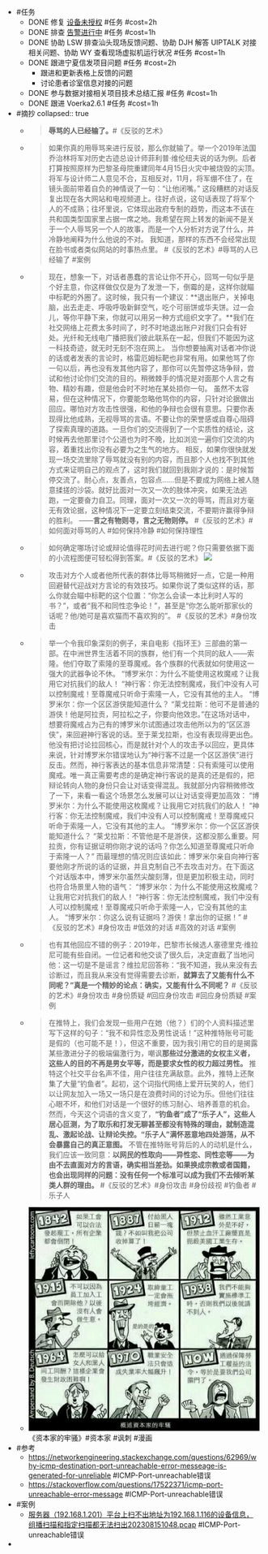 - #任务
	- DONE 修复 [设备未授权](http://192.168.38.165:81/zentao/bug-view-12372.html ) #任务 #cost=2h
	- DONE 排查 [告警进行中](http://192.168.38.165:81/zentao/bug-view-11154.html ) #任务 #cost=1h
	- DONE 协助 LSW 排查汕头现场反馈问题、协助 DJH 解答 UIPTALK 对接相关问题、协助 WY 查看现场虚拟机运行状况 #任务 #cost=1h
	- DONE 跟进宁夏信发项目问题 #任务 #cost=2h
		- 跟进和更新表格上反馈的问题
		- 讨论患者诊室信息对接的问题
	- DONE 参与数据对接相关项目技术总结汇报 #任务 #cost=1h
	- DONE 跟进 Voerka2.6.1 #任务 #cost=1h
- #摘抄
  collapsed:: true
	- >**辱骂的人已经输了。**#《反驳的艺术》
	- >如果你真的用辱骂来进行反驳，那么你就输了。举一个2019年法国乔治林将军对历史古迹总设计师菲利普·维伦纽夫说的话为例。后者打算按照原样为巴黎圣母院重建同年4月15日火灾中被烧毁的尖顶。将军与设计师二人意见不合，互相反对，11月，将军绷不住了，在镜头面前带着自负的神情说了一句：“让他闭嘴。”
	  这段糟糕的对话反复出现在各大网站和电视频道上。往好点说，这句话表现了将军个人的不成熟；往坏里说，它体现出政府专制的趋势，而这本不该在共和国类型国家里占据一席之地。我希望在网上转发的新闻不是关于一个人辱骂另一个人的故事，而是一个人分析对方说了什么，并冷静地阐释为什么他说的不对。
	  我知道，那样的东西不会经常出现在脸书或者类似网站的时事热点里。
	  #《反驳的艺术》#辱骂的人已经输了 #案例
	- >现在，想象一下，对话者愚蠢的言论让你不开心，回骂一句似乎是个好主意，你这样做仅仅是为了发泄一下，倒霉的是，这样你就瞄中标靶的外圈了。这时候，我只有一个建议：**退出账户，关掉电脑，出去走走、呼吸呼吸新鲜空气，吃个可丽饼或华夫饼。过一会儿，等你平静下来，你就可以用另一种方式组织文字了。**我们在社交网络上花费太多时间了，时不时地退出账户对我们只会有好处。光纤和无线电广播把我们彼此联系在一起，但我们不能因为这一科技奇迹，就无时无刻不泡在网上。
	  当你想要抽离对话者冲你说的话或者发表的言论时，格雷厄姆标靶也非常有用。如果他骂了你一句以后，再也没有发其他内容了，那你可以先暂停这场争辩，尝试和他讨论你们交流的目的。稍微棘手的情况是对面那个人言之有物、精妙有趣，但是他会时不时地在某处损你一句。
	  虽然不太容易，但在这种情况下，你要能忽略他骂你的内容，只针对论据做出回应。哪怕对方攻击性很强，和他的争辩也会很有意思。只要你表现得比他成熟，无视辱骂的言语。不要让你的荣誉感或自尊心阻碍了探索真理的道路。一旦你们的交流得到了一个实质性的结论，这时候再去他那里讨个公道也为时不晚，比如浏览一遍你们交流的内容，着重找出你没有必要为之生气的地方。
	  相反，如果你很快就发现一场交流里除了辱骂就没有别的内容，而且那个人也找不到其他方式来证明自己的观点了，这时我们就回到我刚才说的：是时候暂停交流了。耐心点，友善点，包容点……但是不要成为网络上被人随意揉搓的沙袋。就好比面对一次又一次的肢体冲突，如果无法逃跑，一定要奋力自卫。同理，面对一次又一次的辱骂，而且对方毫无有效论据，这种情况下一定要立刻结束交流，不要期许赢得争辩的胜利。
	  ——**言之有物则寻，言之无物则停。**
	  #《反驳的艺术》#如何面对辱骂的人 #如何保持冷静 #如何保持理性
	- >如何确定哪场讨论或辩论值得花时间去进行呢？你只需要依据下面的小流程图便可轻松得到答案。#《反驳的艺术》
	  ![](https://staticcdn1-5.umiwi.com/epms_ebook/b3a4d85dbcd24ef885cd88293c51a120.jpg?x-oss-process=image/resize,w_1920,m_lfit)
	- >攻击对方个人或者他所代表的群体比辱骂稍微好一点，它是一种用回避替代迎战对方言论的有效技巧。如果你说了类似这样的话，那么你就会瞄中标靶的这个位置：“你怎么会读一本比利时人写的书？”，或者“我不和同性恋争论！”，甚至是“你怎么能听那家伙的话呢？他/她可是喜欢猫而不喜欢狗的”。
	  #《反驳的艺术》#身份攻击
	- >举一个令我印象深刻的例子，来自电影《指环王》三部曲的第一部。在中洲世界生活着不同的族群，他们有一个共同的敌人——索隆。他们夺取了索隆的至尊魔戒。各个族群的代表就如何使用这一强大的武器争论不休。
	  “博罗米尔：为什么不能使用这枚魔戒？让我用它对抗我们的敌人！
	  “神行客：你无法控制魔戒，我们中没有人可以控制魔戒！至尊魔戒只听命于索隆一人，它没有其他的主人。
	  “博罗米尔：你一个区区游侠能知道什么？
	  “莱戈拉斯：他可不是普通的游侠！他是阿拉贡，阿拉松之子，你要向他效忠。”在这场对话中，想要将魔戒占为己有的博罗米尔试图通过攻击他所以为的“区区游侠”，来回避神行客说的话。至于莱戈拉斯，也没有表现得更出色。他没有把讨论拉回核心，而是就针对个人的攻击予以回应，更具体来说，针对博罗米尔错误地认为“神行客不过是一个区区游侠”进行反击。然而，神行客表达的基本信息非常清楚：只有索隆可以使用魔戒。唯一真正需要考虑的是确定神行客说的是真的还是假的，把辩论转向人物的身份只会让对话变得混乱。我就部分内容稍微修改了一下，来看一看这个场景怎么发展可以让对话变得更加高效：
	  “博罗米尔：为什么不能使用这枚魔戒？让我用它对抗我们的敌人！
	  “神行客：你无法控制魔戒，我们中没有人可以控制魔戒！至尊魔戒只听命于索隆一人，它没有其他的主人。
	  “博罗米尔：你一个区区游侠能知道什么？
	  “莱戈拉斯：不管他是不是游侠，这都没那么重要。阿拉贡，你有证据证明你刚才说的话吗？你怎么知道至尊魔戒只听命于索隆一人？”
	  而最理想的情况则应该如此：博罗米尔亲自向神行客要他刚才所说的话的证据，并且克制自己不去攻击对方。在下面这个对话版本中，博罗米尔虽然尖酸刻薄，但是更加积极主动，同时也符合场景里人物的语气：
	  “博罗米尔：为什么不能使用这枚魔戒？让我用它对抗我们的敌人！
	  “神行客：你无法控制魔戒，我们中没有人可以控制魔戒！至尊魔戒只听命于索隆一人，它没有其他的主人。
	  “博罗米尔：你这么说有证据吗？游侠！拿出你的证据！” 
	  #《反驳的艺术》#身份攻击 #低效的对话 #高效的对话 #案例
	- >也有其他回应不错的例子：2019年，巴黎市长候选人塞德里克·维拉尼可能有些自闭。一位记者和他交谈了很久后，决定直截了当地问他：这一切是不是谣言？维拉尼回答称：“我不知道，我从来没有去诊断过，而且我从来没有觉得需要去诊断，**就算去了又能有什么不同呢？”真是一个精妙的论点：确实，又能有什么不同呢？**
	  #《反驳的艺术》#身份攻击 #身份质疑 #回应身份攻击 #回应身份质疑 #案例
	- >在推特上，我们会发现一些用户在她（他？）们的个人资料描述里写下这样的句子：“我不和异性恋及男性说话！”这种推特账号可能是假的（也可能不是！），但这不重要，因为我引用它的目的是揭露某些激进分子的极端偏激行为，嘲讽**那些过分激进的女权主义者，这些人的目的不再是男女平等，而是要求女性的权力超过男性。**
	  推特这个社交平台名声不佳，用户往往充满敌意。此外，推特上还聚集了大量“钓鱼者”。起初，这个词指代网络上爱开玩笑的人，他们以让网友加入一场又一场只是在浪费时间的讨论为乐。但他们往往心眼不坏，和他们对话是一个很好的练习耐心、培养善意的机会。然而，今天这个词语的含义变了，**“钓鱼者”成了“乐子人”，这些人居心叵测，为了取乐和打发无聊甚至都没有特殊的理由，就制造混乱、激起论战、让辩论失控。“乐子人”满怀恶意地四处游荡，从不会暴露自己的真正意图。**
	  不管在推特账号背后的人的动机是什么，我们应该一致同意：**以网民的性取向——异性恋、同性恋等——为由不去直面对方的言语，确实相当差劲。如果换成宗教或者国籍，也会出现同样的问题：没有任何一个标准可以成为我们不去倾听某类人群的理由。**
	  #《反驳的艺术》#身份攻击 #身份歧视 #钓鱼者 #乐子人
	- ![9975a9dcgy1fwey6zd1b1j20dy0dhmy5.jpg](../assets/9975a9dcgy1fwey6zd1b1j20dy0dhmy5_1692111218950_0.jpg)
	  《资本家的牢骚》#资本家 #讽刺 #漫画
- #参考
	- https://networkengineering.stackexchange.com/questions/62969/why-icmp-destination-port-unreachable-error-messeage-is-generated-for-unreliable
	  #ICMP-Port-unreachable错误
	- https://stackoverflow.com/questions/17522371/icmp-port-unreachable-error-message
	  #ICMP-Port-unreachable错误
- #案例
	- [服务器（192.168.1.201）平台上扫不出地址为192.168.1.116的设备信息，组播扫描和指定扫描都无法扫出202308151048.pcap](../assets/服务器（192_1692143922551_0.168.1.201）平台上扫不出地址为192.168.1.116的设备信息，组播扫描和指定扫描都无法扫出202308151048.pcap)
	  #ICMP-Port-unreachable错误
-